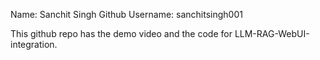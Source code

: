 Name: Sanchit Singh
Github Username: sanchitsingh001

This github repo has the demo video and the code for LLM-RAG-WebUI-integration.
